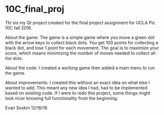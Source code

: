 # 10C_final_proj
Thi sis my Qt project created for the final project assignment for UCLA Pic 10C fall 2016.

About the game:
The game is a simple game where you move a green dot with the arrow keys to collect black dots.
You get 100 points for collecting a black dot, and lose 1 point for each movement.
The goal is to maximize your score, which means minimizing the number of moves needed to collect all the dots.

About the code:
I created a working game then added a main menu to run the game.

About improvements:
I created this without an exact idea on what else I wanted to add.
This meant any new idea I had, had to be implemented based on existing code.
If I were to redo this project, some things might look nicer knowing full functionality from the beginning.

Evan Soskin
12/16/16
